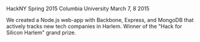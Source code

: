 HackNY Spring 2015
Columbia University
March 7, 8 2015

We created a Node.js web-app with Backbone, Express, and MongoDB that actively tracks new tech companies in Harlem. Winner of the "Hack for Silicon Harlem" grand prize.
